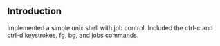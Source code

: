 ## Introduction
Implemented a simple unix shell with job control.
Included the ctrl-c and ctrl-d keystrokes, fg, bg, and jobs commands.